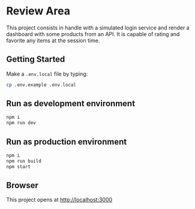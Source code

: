 # Review Area

This project consists in handle with a simulated login service and render a dashboard with some products from an API.
It is capable of rating and favorite any items at the session time.

## Getting Started

Make a `.env.local` file by typing:

```bash
cp .env.example .env.local
```

## Run as development environment

```bash
npm i
npm run dev
```

## Run as production environment

```bash
npm i
npm run build
npm start
```

## Browser

This project opens at [http://localhost:3000](http://localhost:3000)
